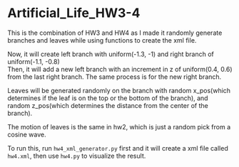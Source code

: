 # Artificial_Life_HW3-4

This is the combination of HW3 and HW4 as I made it randomly generate branches and leaves while using functions to create the xml file.  

Now, it will create left branch with uniform(-1.3, -1) and right branch of uniform(-1.1, -0.8)  
Then, it will add a new left branch with an increment in z of uniform(0.4, 0.6) from the last right branch. The same process is for the new right branch.  

Leaves will be generated randomly on the branch with random x_pos(which determines if the leaf is on the top or the bottom of the branch), and random z_pos(which determines the distance from the center of the branch).  

The motion of leaves is the same in hw2, which is just a random pick from a cosine wave.  

To run this, run `hw4_xml_generator.py` first and it will create a xml file called `hw4.xml`, then use `hw4.py` to visualize the result.
